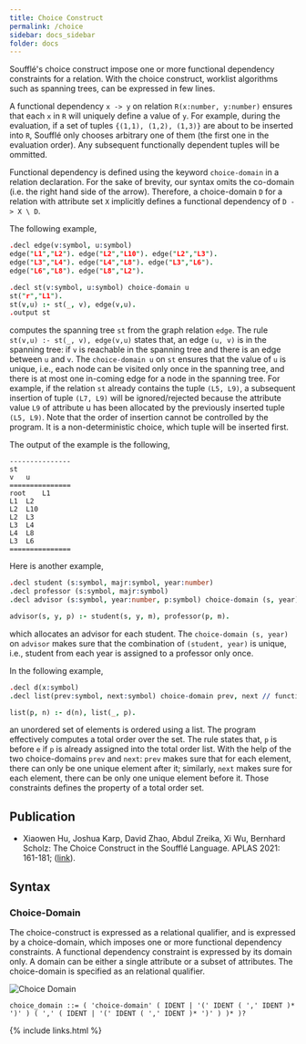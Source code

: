 ```yaml
---
title: Choice Construct
permalink: /choice
sidebar: docs_sidebar
folder: docs
---
```



Soufflé's choice construct impose one or more functional dependency constraints for a relation. With the choice
construct, worklist algorithms such as spanning trees, can be expressed in few lines. 

A functional dependency `x -> y` on relation `R(x:number, y:number)` ensures that
each `x` in `R` will uniquely define a value of `y`.
For example, during the evaluation, if a set of tuples `{(1,1), (1,2), (1,3)}`
are about to be inserted into `R`, Soufflé only chooses arbitrary one of them
(the first one in the evaluation order). Any subsequent functionally dependent
tuples will be ommitted.

Functional dependency is defined using the keyword `choice-domain` in a relation
declaration.  For the sake of brevity, our syntax omits the co-domain (i.e. the
right hand side of the arrow).  Therefore, a choice-domain `D` for a relation with
attribute set `X` implicitly defines a functional dependency of `D -> X \ D`.

The following example,
```prolog
.decl edge(v:symbol, u:symbol)
edge("L1","L2"). edge("L2","L10"). edge("L2","L3").
edge("L3","L4"). edge("L4","L8"). edge("L3","L6").
edge("L6","L8"). edge("L8","L2").

.decl st(v:symbol, u:symbol) choice-domain u
st("r","L1").
st(v,u) :- st(_, v), edge(v,u).
.output st
```
computes the spanning tree `st` from the graph relation `edge`.
The rule `st(v,u) :- st(_, v), edge(v,u)` states that, an edge 
`(u, v)` is in the spanning tree: if `v` is
reachable in the spanning tree and there is an edge between `u` and `v`.
The `choice-domain u` on `st` ensures that the value of `u` is unique, i.e.,
each node can be visited only once in the spanning tree, and 
there is at
most one in-coming edge for a node in the spanning tree. 
For example, if the relation `st` already contains the tuple
`(L5, L9)`, a subsequent insertion of tuple `(L7, L9)` will be 
ignored/rejected because the attribute value `L9` of attribute u
has been allocated by the previously inserted
tuple `(L5, L9)`. Note that the order of insertion cannot be controlled 
by the program. It is a non-deterministic
choice, which tuple will be inserted first. 

The output of the example is the following, 
```
---------------
st
v	u
===============
root	L1
L1	L2
L2	L10
L2	L3
L3	L4
L4	L8
L3	L6
===============
```

Here is another example,
```prolog
.decl student (s:symbol, majr:symbol, year:number)
.decl professor (s:symbol, majr:symbol)
.decl advisor (s:symbol, year:number, p:symbol) choice-domain (s, year) // functional dependency: (s,year) -> p

advisor(s, y, p) :- student(s, y, m), professor(p, m).
```
which allocates an advisor for each student. The `choice-domain (s, year)`
on `advisor` makes sure that the combination of `(student, year)` is unique,
i.e., student from each year is assigned to a professor only once.

In the following example,
```prolog
.decl d(x:symbol)
.decl list(prev:symbol, next:symbol) choice-domain prev, next // functional dependencies: prev -> next & next -> prev

list(p, n) :- d(n), list(_, p).
```
an unordered set of elements is ordered using a list.
The program effectively computes a total order over the set.
The rule states that, `p` is before `e` if `p` is already assigned into the total order list.
With the help of the two choice-domains `prev` and `next`:
`prev` makes sure that for each element, there can only be one unique element after
it; similarly, `next` makes sure for each element, there can be only one unique
element before it. Those constraints defines the property of a total order set.


## Publication

 * Xiaowen Hu, Joshua Karp, David Zhao, Abdul Zreika, Xi Wu, Bernhard Scholz:
The Choice Construct in the Soufflé Language. APLAS 2021: 161-181; ([link](https://link.springer.com/chapter/10.1007/978-3-030-89051-3_10)).

## Syntax

### Choice-Domain
The choice-construct is expressed as a relational qualifier, and is expressed
by a choice-domain, which imposes one or more functional dependency constraints. 
A functional dependency constraint is expressed by its domain only. 
A domain can be either a single attribute 
or a subset of attributes. The choice-domain is specified as an relational qualifier.

![Choice Domain](https://souffle-lang.github.io/img/choice_domain.svg)

```ebnf
choice_domain ::= ( 'choice-domain' ( IDENT | '(' IDENT ( ',' IDENT )* ')' ) ( ',' ( IDENT | '(' IDENT ( ',' IDENT )* ')' ) )* )?
```

{% include links.html %}
